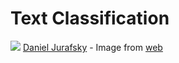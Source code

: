 # Text Classification

![](https://c.o0bg.com/rf/image_960w/Boston/2011-2020/2014/10/06/BostonGlobe.com/Lifestyle/Images/Jurafsky,Dan%C2%A9KingmondYoung.jpg)
[Daniel Jurafsky](https://web.stanford.edu/~jurafsky/) - Image from [web](https://www.bostonglobe.com/lifestyle/food-dining/2014/10/07/how-got-ketchup-and-other-food-mysteries/7twya5EoS5c1TgnFqxK5nO/story.html)